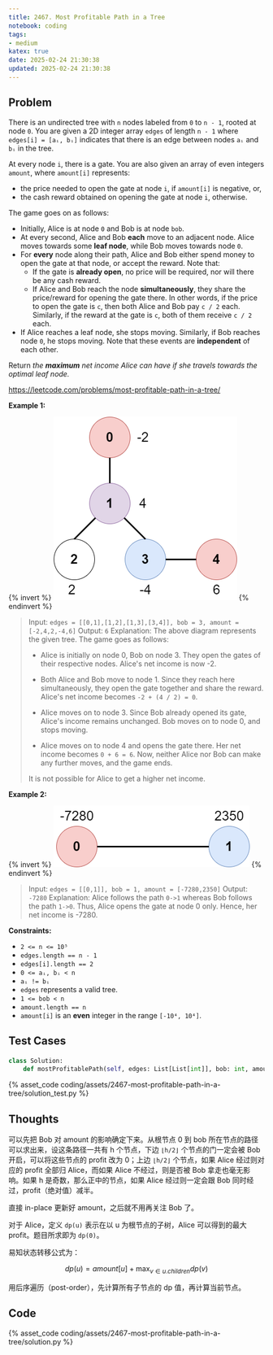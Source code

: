 ```yaml
---
title: 2467. Most Profitable Path in a Tree
notebook: coding
tags:
- medium
katex: true
date: 2025-02-24 21:30:38
updated: 2025-02-24 21:30:38
---
```

## Problem

There is an undirected tree with `n` nodes labeled from `0` to `n - 1`, rooted at node `0`. You are given a 2D integer array `edges` of length `n - 1` where `edges[i] = [aᵢ, bᵢ]` indicates that there is an edge between nodes `aᵢ` and `bᵢ` in the tree.

At every node `i`, there is a gate. You are also given an array of even integers `amount`, where `amount[i]` represents:

- the price needed to open the gate at node `i`, if `amount[i]` is negative, or,
- the cash reward obtained on opening the gate at node `i`, otherwise.

The game goes on as follows:

- Initially, Alice is at node `0` and Bob is at node `bob`.
- At every second, Alice and Bob **each** move to an adjacent node. Alice moves towards some **leaf node**, while Bob moves towards node `0`.
- For **every** node along their path, Alice and Bob either spend money to open the gate at that node, or accept the reward. Note that:
  - If the gate is **already open**, no price will be required, nor will there be any cash reward.
  - If Alice and Bob reach the node **simultaneously**, they share the price/reward for opening the gate there. In other words, if the price to open the gate is `c`, then both Alice and Bob pay `c / 2` each. Similarly, if the reward at the gate is `c`, both of them receive `c / 2` each.
- If Alice reaches a leaf node, she stops moving. Similarly, if Bob reaches node `0`, he stops moving. Note that these events are **independent** of each other.

Return _the **maximum** net income Alice can have if she travels towards the optimal leaf node._

<https://leetcode.com/problems/most-profitable-path-in-a-tree/>

**Example 1:**

{% invert %}
![case1](assets/2467-most-profitable-path-in-a-tree/case1.png)
{% endinvert %}

> Input: `edges = [[0,1],[1,2],[1,3],[3,4]], bob = 3, amount = [-2,4,2,-4,6]`
> Output: `6`
> Explanation:
> The above diagram represents the given tree. The game goes as follows:
>
> - Alice is initially on node 0, Bob on node 3. They open the gates of their respective nodes.
> Alice's net income is now -2.
>
> - Both Alice and Bob move to node 1.
> Since they reach here simultaneously, they open the gate together and share the reward.
> Alice's net income becomes `-2 + (4 / 2) = 0`.
>
> - Alice moves on to node 3. Since Bob already opened its gate, Alice's income remains unchanged.
> Bob moves on to node 0, and stops moving.
>
> - Alice moves on to node 4 and opens the gate there. Her net income becomes `0 + 6 = 6`.
> Now, neither Alice nor Bob can make any further moves, and the game ends.
>
> It is not possible for Alice to get a higher net income.

**Example 2:**

{% invert %}
![case2](assets/2467-most-profitable-path-in-a-tree/case2.png)
{% endinvert %}

> Input: `edges = [[0,1]], bob = 1, amount = [-7280,2350]`
> Output: `-7280`
> Explanation:
> Alice follows the path `0->1` whereas Bob follows the path `1->0`.
> Thus, Alice opens the gate at node 0 only. Hence, her net income is -7280.

**Constraints:**

- `2 <= n <= 10⁵`
- `edges.length == n - 1`
- `edges[i].length == 2`
- `0 <= aᵢ, bᵢ < n`
- `aᵢ != bᵢ`
- `edges` represents a valid tree.
- `1 <= bob < n`
- `amount.length == n`
- `amount[i]` is an **even** integer in the range `[-10⁴, 10⁴]`.

## Test Cases

``` python
class Solution:
    def mostProfitablePath(self, edges: List[List[int]], bob: int, amount: List[int]) -> int:
```

{% asset_code coding/assets/2467-most-profitable-path-in-a-tree/solution_test.py %}

## Thoughts

可以先把 Bob 对 amount 的影响确定下来。从根节点 0 到 bob 所在节点的路径可以求出来，设这条路径一共有 h 个节点，下边 `⌊h/2⌋` 个节点的门一定会被 Bob 开启，可以将这些节点的 profit 改为 0；上边 `⌊h/2⌋` 个节点，如果 Alice 经过则对应的 profit 全部归 Alice，而如果 Alice 不经过，则是否被 Bob 拿走也毫无影响。如果 h 是奇数，那么正中的节点，如果 Alice 经过则一定会跟 Bob 同时经过，profit（绝对值）减半。

直接 in-place 更新好 amount，之后就不用再关注 Bob 了。

对于 Alice，定义 `dp(u)` 表示在以 u 为根节点的子树，Alice 可以得到的最大 profit。题目所求即为 `dp(0)`。

易知状态转移公式为：

$$
dp(u)=amount[u]+\max_{v\in u.children}{dp(v)}
$$

用后序遍历（post-order），先计算所有子节点的 dp 值，再计算当前节点。

## Code

{% asset_code coding/assets/2467-most-profitable-path-in-a-tree/solution.py %}
